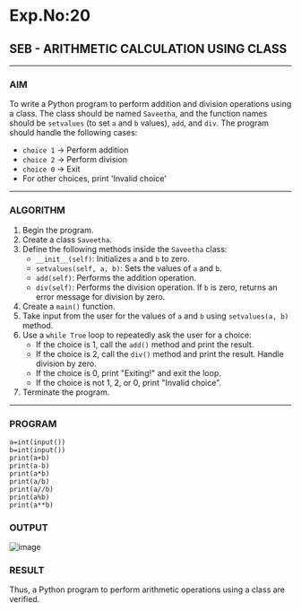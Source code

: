# Exp.No:20  
## SEB - ARITHMETIC CALCULATION USING CLASS

---

### AIM  
To write a Python program to perform addition and division operations using a class. The class should be named `Saveetha`, and the function names should be `setvalues` (to set `a` and `b` values), `add`, and `div`. The program should handle the following cases:  
- `choice 1` → Perform addition  
- `choice 2` → Perform division  
- `choice 0` → Exit  
- For other choices, print 'Invalid choice'

---

### ALGORITHM

1. Begin the program.  
2. Create a class `Saveetha`.  
3. Define the following methods inside the `Saveetha` class:  
   - `__init__(self)`: Initializes `a` and `b` to zero.  
   - `setvalues(self, a, b)`: Sets the values of `a` and `b`.  
   - `add(self)`: Performs the addition operation.  
   - `div(self)`: Performs the division operation. If `b` is zero, returns an error message for division by zero.  
4. Create a `main()` function.  
5. Take input from the user for the values of `a` and `b` using `setvalues(a, b)` method.  
6. Use a `while True` loop to repeatedly ask the user for a choice:  
   - If the choice is 1, call the `add()` method and print the result.  
   - If the choice is 2, call the `div()` method and print the result. Handle division by zero.  
   - If the choice is 0, print "Exiting!" and exit the loop.  
   - If the choice is not 1, 2, or 0, print "Invalid choice".  
7. Terminate the program.

---

### PROGRAM

```
a=int(input())
b=int(input())
print(a+b)
print(a-b)
print(a*b)
print(a/b)
print(a//b)
print(a%b)
print(a**b)
```

### OUTPUT
![image](https://github.com/user-attachments/assets/9653136b-d6d1-4ec0-9d74-bc87ff4c2edd)

### RESULT
Thus, a Python program to perform arithmetic operations using a class are verified.
